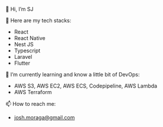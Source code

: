 👋 Hi, I’m SJ

🌱 Here are my tech stacks:
- React
- React Native
- Nest JS
- Typescript
- Laravel
- Flutter

👀 I’m currently learning and know a little bit of DevOps:
- AWS S3, AWS EC2, AWS ECS, Codepipeline, AWS Lambda
- AWS Terraform

📫 How to reach me:
- josh.moraga@gmail.com

<!---
realSJ30/realSJ30 is a ✨ special ✨ repository because its `README.md` (this file) appears on your GitHub profile.
You can click the Preview link to take a look at your changes.
--->
